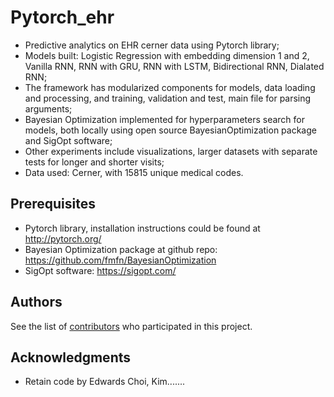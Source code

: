 # Pytorch_ehr

* Predictive analytics on EHR cerner data using Pytorch library;
* Models built: Logistic Regression with embedding dimension 1 and 2, Vanilla RNN, RNN with GRU, RNN with LSTM, Bidirectional RNN, Dialated RNN; 
* The framework has modularized components for models, data loading and processing, and training, validation and test, main file for parsing arguments;
* Bayesian Optimization implemented for hyperparameters search for models, both locally using open source BayesianOptimization package and SigOpt software; 
* Other experiments include visualizations, larger datasets with separate tests for longer and shorter visits;
* Data used: Cerner, with 15815 unique medical codes. 

## Prerequisites

* Pytorch library, installation instructions could be found at <http://pytorch.org/> 
* Bayesian Optimization package at github repo: <https://github.com/fmfn/BayesianOptimization>
* SigOpt software: <https://sigopt.com/> 

## Authors

See the list of [contributors]( https://github.com/ZhiGroup/pytorch_ehr/graphs/contributors) who participated in this project.


## Acknowledgments

* Retain code by Edwards Choi, Kim.......

